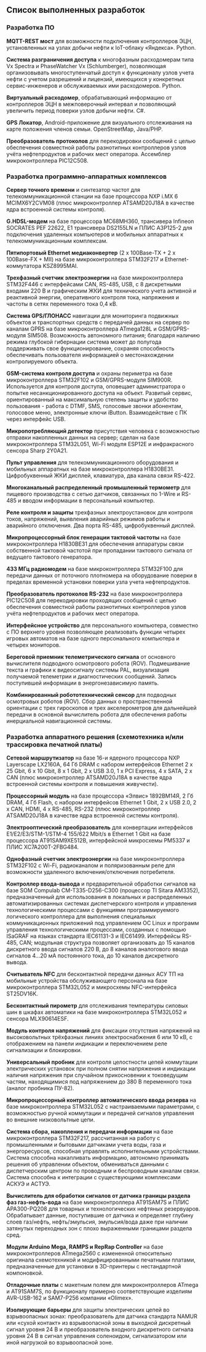 ## Список выполненных разработок  

### Разработка ПО  

**MQTT-REST мост** для возможности подключения контроллеров ЭЦН, установленных на узлах добычи нефти к IoT-облаку «Яндекса». Python.  

**Система разграничения доступа** к многофазным расходомерам типа Vx Spectra и PhaseWatcher Vx (Schlumberger), позволяющая организовывать многоступенчатый доступ к функционалу узлов учета нефти с учетом разрешений и лицензий, имеющихся у конкретных сервис-инженеров и обслуживаемых ими расходомеров. Python.  

**Виртуальный расходомер**, обрабатывающий информацию от контроллеров ЭЦН в межповерочный интервал и позволяющий увеличить период поверки узлов добычи нефти. C#.  

**GPS Локатор**, Android-приложение для визуального отслеживания на карте положения членов семьи. OpenStreetMap, Java/PHP.  

**Преобразователь протоколов** для перекодировки сообщений с целью обеспечения совместной работы разнотипных контроллеров узлов учёта нефтепродуктов и рабочих мест оператора. Ассемблер микроконтроллера PIC12C508.  

### Разработка программно-аппаратных комплексов  

**Сервер точного времени** и синтезатор частот для телекоммуникационной станции на базе процессора NXP i.MX 6 MCIMX6Y2CVM08 (плюс микроконтроллер ATSAMD20J18A в качестве ядра встроенной системы контроля).  

**G.HDSL-модем** на базе процессора MC68MH360, трансивера Infineon SOCRATES PEF 22622, E1 трансивера DS2155LN и ПЛИС A3P125-2 для подключения удаленных компьютеров и мобильных аппаратных к телекоммуникационным комплексам.  

**Пятипортовый Ethernet медиаконвертер** (2 x 100Base-TX + 2 x 100Base-FX + MII) на базе микроконтроллера STM32F217 и Ethernet-коммутатора KSZ8995MAI.  

**Трехфазный счетчик электроэнергии** на базе микроконтроллера STM32F446 с интерфейсами CAN, RS-485, USB, с 8 дискретными входами 220 В и графическим ЖКИ для технического учета активной и реактивной энергии, оперативного контроля тока, напряжения и частоты в сетях переменного тока 0,4 кВ.  

**Система GPS/ГЛОНАСС** навигации для мониторинга подвижных объектов и транспортных средств с передачей данных на сервер по каналам GPRS на базе микроконтроллера ATmega128L и GSM/GPRS-модуля SIM508. Возможность автономного питания; благодаря наличию режима глубокой гибернации система может до полугода поддерживать свое функционирование, сохраняя способность обеспечивать пользователя информацией о местонахождении контролируемого объекта.  

**GSM-система контроля доступа** и охраны периметра на базе микроконтроллера STM32F102 и GSM/GPRS-модуля SIM900R. Используется для контроля доступа, оповещает администратора о попытке несанкционированного доступа на объект. Развитый сервис, ориентированный на максимальную степень защиты и удобство пользования - работа с DTMF, SMS, голосовые звонки абонентам, голосовое меню, электронные ключи iButton. Взаимодействие с ПК через интерфейс USB.  

**Микропотребляющий детектор** присутствия человека с возможностью отправки накопленных данных на сервер; сделан на базе микроконтроллера STM32L051, Wi-Fi модуля ESP12E и инфракрасного сенсора Sharp 2Y0A21.  

**Пульт управления** для телекоммуникационного оборудования и мобильных аппаратных на базе микроконтроллера Н1830ВЕ31. Цифробуквенный ЖКИ дисплей, клавиатура, два канала связи RS-422.  

**Многоканальный распределенный промышленный термометр** для пищевого производства с сетью датчиков, связанных по 1-Wire и RS-485 и вводом информации в персональный компьютер.  

**Реле контроля и защиты** трехфазных электроустановок для контроля токов, напряжений, выявления аварийных режимов работы и аварийного отключения. Два порта RS-485, цифробуквенный дисплей.  

**Микропроцессорный блок генерации тактовой частоты** на базе микроконтроллера Н1830ВЕ31 для обеспечения аппаратуры связи собственной тактовой частотой при пропадании тактового сигнала от ведущего тактового генератора.  

**433 МГц радиомодем** на базе микроконтроллера STM32F100 для передачи данных от поточного плотномера на оборудование поверки в пределах временной установки поверки узла учета нефтепродуктов.  

**Преобразователь протоколов RS-232** на базе микроконтроллера PIC12C508 для перекодировки проходящих сообщений с целью обеспечения совместной работы разнотипных контроллеров узлов учёта нефтепродуктов и рабочих мест оператора.  

**Интерфейсное устройство** для персонального компьютера, совместно с ПО верхнего уровня позволяющее реализовать функции четырех игровых автоматов на базе одного персонального компьютера и четырех мониторов.  

**Береговой приемник телеметрического сигнала** от основного вычислителя подводного осмотрового робота (ROV). Подмешивание текста и графики к видеосигналу системы PAL, визуализация получаемой телеметрии и диагностических сообщений. Запись поступившей информации в энергонезависимую память.  

**Комбинированный робототехнический сенсор** для подводных осмотровых роботов (ROV). Сбор данных о пространственной ориентации с трех гироскопов и трех акселерометров для дальнейшей передачи в основной вычислитель робота для обеспечения работы инерциальной навигационной системы.  

### Разработка аппаратного решения (схемотехника и/или трассировка печатной платы)  

**Сетевой маршрутизатор** на базе 16-и ядерного процессора NXP Layerscape LX2160A, 64 Гб DRAM с набором интерфейсов Ethernet 2 х 25 Gbit, 6 х 10 Gbit, 8 х 1 Gbit, 2 х USB 3.0, 1 x PCI Express, 4 x SATA, 2 x CAN (плюс микроконтроллер ATSAMD20J18A в качестве ядра встроенной системы контроля и повышения живучести).  

**Процессорный модуль** на базе процессора «Элвис» 1892ВМ14Я, 2 Гб DRAM, 4 Гб Flash, с набором интерфейсов Ethernet 1 Gbit, 2 х USB 2.0, 2 x CAN, HDMI, 4 x RS-485, RS-232 (плюс микроконтроллер ATSAMD20J18A в качестве ядра встроенной системы контроля).  

**Электрооптический преобразователь** для конвертации интерфейсов E1/E2/E3/STM-1/STM-4 155/622 Mbit/s в Ethernet 1 Gbit на базе процессора AT91SAM9XE512B, интерфейсной микросхемы PM5337 и ПЛИС XC7A200T-2FBG484.  

**Однофазный счетчик электроэнергии** на базе микроконтроллера STM32F102 с Wi-Fi, радиоканалом и поляризованным реле для возможности удаленного включения/отключения потребителя.  

**Контроллер ввода-вывода** и предварительной обработки сигналов на базе SOM Compulab CM-T335-D256-C300 (процессор TI Sitara AM3352), предназначенный для использования в локальных и распределенных автоматизированных системах диспетчерского контроля и управления технологическими процессами с функциями программируемого логического контроллера для выполнения специальных коммуникационных приложений под управлением ОС Linux и программ управления технологическими процессами, созданных с помощью ISaGRAF на языках стандарта IEC61131-3 и IEC61499. Интерфейсы RS-485, CAN; модульная структура позволяет организовать до 15 каналов дискретного ввода сигналов 220 В, до 8 каналов аналогового ввода сигналов 4...20 мА постоянного тока, до 10 каналов дискретного вывода.  

**Считыватель NFC** для бесконтактной передачи данных АСУ ТП на мобильные устройства обслуживающего персонала на базе микроконтроллера STM32L052 и микросхемы NFC-интерфейса ST25DV16K.  

**Бесконтактный пирометр** для отслеживания температуры силовых шин в шкафах автоматики на базе микроконтроллера STM32L052 и сенсора MLX90614ESF.  

**Модуль контроля напряжений** для фиксации отсутствия напряжений на высоковольтных трёхфазных линиях электроснабжения 6 или 10 кВ, с отображением на панели индикации и переключением реле сигнализации и блокировки.  

**Универсальный пробник** для контроля целостности цепей коммутации электрических установок при полном снятии напряжения и индикации наличия напряжения при случайном прикосновении к токоведущим частям, находящимися под напряжением до 380 В переменного тока (аналог пробника ПУ-82).  

**Микропроцессорный контроллер автоматического ввода резерва** на базе микроконтроллера STM32L052 с настраиваемыми параметрами, с возможностью ручной коммутации и передачей сигналов управления во внешние низковольтные цепи.  

**Система сбора, накопления и передачи информации** на базе микроконтроллера STM32F217, рассчитанная на работу с промышленными и бытовыми датчиками учета воды, газа и энергоресурсов, способная управлять исполнительными устройствами. Система способна накапливать информацию, автономно принимать решения об управлении объектом, обмениваться данными с диспетчерским центром по проводным и беспроводным каналам связи. Система способна к интеграции с существующими комплексами АСКУЭ и АСТУЭ.  

**Вычислитель для обработки сигналов от датчика границы раздела фаз газ-нефть-вода** на базе микроконтроллера AT91SAM7S и ПЛИС APA300-PQ208 для товарных и технологических нефтяных резервуаров. Обрабатывает данные, поступившие от датчика и определяет глубину слоев газ/нефть, нефть/эмульсия, эмульсия/вода даже при наличии затянутых переходных зон с плохо выраженными границами раздела сред.  

**Модули Arduino Mega, RAMPS и RepRap Controller** на базе микроконтроллеров ATmega2560 с измененной относительно оригинала схемотехникой и модифицированными печатными платами, предназначенные для установки в 3D-принтеры с нестандартной компоновкой.  

**Отладочные платы** с макетным полем для микроконтроллеров ATmega и AT91SAM7S, по функционалу примерно соответствующие изделиям AVR-USB-162 и SAM7-P256 компании «Olimex».  

**Изолирующие барьеры** для защиты электрических цепей во взрывоопасных зонах: преобразователь для датчика стандарта NAMUR или «сухой контакт» из взрывоопасной зоны в выходной дискретный сигнал уровня 24 В и преобразователь входного дискретного сигнала уровня 24 В в сигнал управления соленоидом, сигнализатором или иной нагрузкой во взрывоопасной зоне.  

